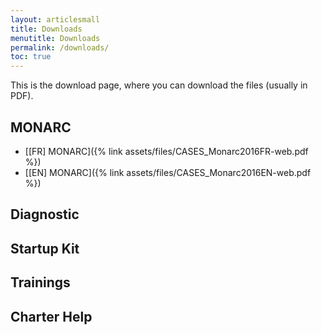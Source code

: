 ```yaml
---
layout: articlesmall
title: Downloads
menutitle: Downloads
permalink: /downloads/
toc: true
---
```

This is the download page, where you can download the files (usually in PDF).

## MONARC

* [[FR] MONARC]({% link assets/files/CASES_Monarc2016FR-web.pdf %})
* [[EN] MONARC]({% link assets/files/CASES_Monarc2016EN-web.pdf %})

## Diagnostic

## Startup Kit

## Trainings

## Charter Help
